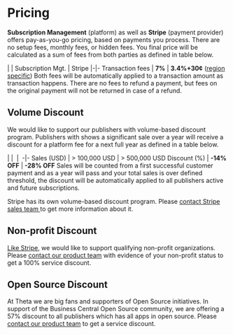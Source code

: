 # Pricing
**Subscription Management** (platform) as well as **Stripe** (payment provider) offers pay-as-you-go pricing, based on payments you process. There are no setup fees, monthly fees, or hidden fees. You final price will be calculated as a sum of fees from both parties as defined in table below. 

| | Subscription Mgt. | Stripe
|-|-
Transaction fees | **7%** | **3.4%+30¢** ([region specific](https://stripe.com/pricing))
Both fees will be automatically applied to a transaction amount as transaction happens. There are no fees to refund a payment, but fees on the original payment will not be returned in case of a refund.
## Volume Discount
We would like to support our publishers with volume-based discount program. Publishers with shows a significant sale over a year will receive a discount for a platform fee for a next full year as defined in a table below.

| | <img src="https://s28.postimg.cc/ju5bnc3x9/plane.png" alt="" class="pricing-img"> | <img src="https://s21.postimg.cc/tpm0cge4n/space-ship.png" alt="" class="pricing-img">
-|-
Sales (USD) | > 100,000 USD | > 500,000 USD
Discount (%) | **-14% OFF** | **-28% OFF**
Sales will be counted from a first successful customer payment and as a year will pass and your total sales is over defined threshold, the discount will be automatically applied to all publishers active and future subscriptions. 

Stripe has its own volume-based discount program. Please [contact Stripe sales team ](https://stripe.com/en-nz/contact/sales)to get more information about it. 
## Non-profit Discount
[Like Stripe](https://support.stripe.com/questions/fee-discount-for-nonprofit-organizations), we would like to support qualifying non-profit organizations. Please [contact our product team](mailto:d365support@theta.co.nz?subject=SM%20for%20nonprofit%20discount%20request) with evidence of your non-profit status to get a 100% service discount.
## Open Source Discount
At Theta we are big fans and supporters of Open Source initiatives. In support of the Business Central Open Source community, we are offering a 57% discount to all publishers which has all apps in open source. Please [contact our product team](mailto:d365support@theta.co.nz?subject=SM%20for%20open%20source%20discount%20request) to get a service discount.